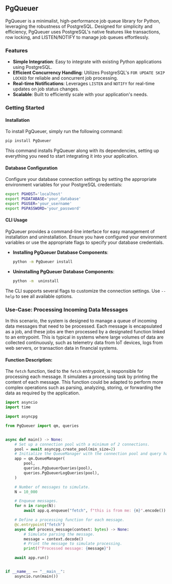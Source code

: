 ## PgQueuer

PgQueuer is a minimalist, high-performance job queue library for Python, leveraging the robustness of PostgreSQL. Designed for simplicity and efficiency, PgQueuer uses PostgreSQL's native features like transactions, row locking, and LISTEN/NOTIFY to manage job queues effortlessly.

### Features

- **Simple Integration**: Easy to integrate with existing Python applications using PostgreSQL.
- **Efficient Concurrency Handling**: Utilizes PostgreSQL's `FOR UPDATE SKIP LOCKED` for reliable and concurrent job processing.
- **Real-time Notifications**: Leverages `LISTEN` and `NOTIFY` for real-time updates on job status changes.
- **Scalable**: Built to efficiently scale with your application's needs.

### Getting Started

#### Installation

To install PgQueuer, simply run the following command:

```bash
pip install PgQueuer
```

This command installs PgQueuer along with its dependencies, setting up everything you need to start integrating it into your application.

#### Database Configuration

Configure your database connection settings by setting the appropriate environment variables for your PostgreSQL credentials:

```bash
export PGHOST='localhost'
export PGDATABASE='your_database'
export PGUSER='your_username'
export PGPASSWORD='your_password'
```

#### CLI Usage

PgQueuer provides a command-line interface for easy management of installation and uninstallation. Ensure you have configured your environment variables or use the appropriate flags to specify your database credentials.

- **Installing PgQueuer Database Components**:
  ```bash
  python -m PgQueuer install 
  ```

- **Uninstalling PgQueuer Database Components**:
  ```bash
  python -m  uninstall 
  ```

The CLI supports several flags to customize the connection settings. Use `--help` to see all available options.

### Use-Case: Processing Incoming Data Messages

In this scenario, the system is designed to manage a queue of incoming data messages that need to be processed. Each message is encapsulated as a job, and these jobs are then processed by a designated function linked to an entrypoint. This is typical in systems where large volumes of data are collected continuously, such as telemetry data from IoT devices, logs from web servers, or transaction data in financial systems.

#### Function Description:
The `fetch` function, tied to the `fetch` entrypoint, is responsible for processing each message. It simulates a processing task by printing the content of each message. This function could be adapted to perform more complex operations such as parsing, analyzing, storing, or forwarding the data as required by the application.

```python
import asyncio
import time

import asyncpg

from PgQueuer import qm, queries


async def main() -> None:
    # Set up a connection pool with a minimum of 2 connections.
    pool = await asyncpg.create_pool(min_size=2)
    # Initialize the QueueManager with the connection pool and query handler.
    app = qm.QueueManager(
        pool, 
        queries.PgQueuerQueries(pool),
        queries.PgQueuerLogQueries(pool),
    )

    # Number of messages to simulate.
    N = 10_000

    # Enqueue messages.
    for n in range(N):
        await app.q.enqueue("fetch", f"this is from me: {n}".encode())

    # Define a processing function for each message.
    @c.entrypoint("fetch")
    async def process_message(context: bytes) -> None:
        # Simulate parsing the message.
        message = context.decode()
        # Print the message to simulate processing.
        print(f"Processed message: {message}")

    await app.run()


if __name__ == "__main__":
    asyncio.run(main())
```